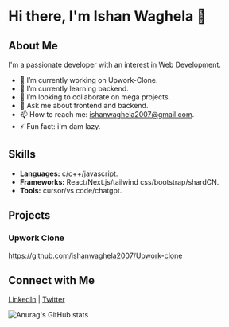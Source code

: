 # Hi there, I'm Ishan Waghela 👋

## About Me

I'm a passionate developer with an interest in Web Development.

- 🔭 I’m currently working on Upwork-Clone.
- 🌱 I’m currently learning backend.
- 👯 I’m looking to collaborate on mega projects.
- 💬 Ask me about frontend and backend.
- 📫 How to reach me: ishanwaghela2007@gmail.com.
- ⚡ Fun fact: i'm dam lazy.

## Skills

- **Languages:** c/c++/javascript.
- **Frameworks:** React/Next.js/tailwind css/bootstrap/shardCN.
- **Tools:** cursor/vs code/chatgpt.

## Projects

### Upwork Clone
https://github.com/ishanwaghela2007/Upwork-clone
## Connect with Me

[LinkedIn](https://www.linkedin.com/in/ishan-waghela-052760307?utm_source=share&utm_campaign=share_via&utm_content=profile&utm_medium=android_app) | [Twitter](https://x.com/IshanWaghe8400)

![Anurag's GitHub stats](https://github-readme-stats.vercel.app/api?username=ishanwaghela2007&show_icons=true&theme=radical)
